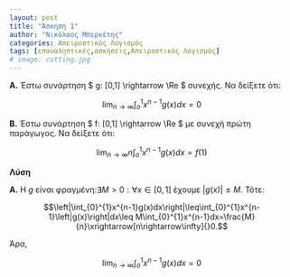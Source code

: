 ```yaml
---
layout: post
title: "Άσκηση 1"
author: "Νικόλαος Μπερκέτης"
categories: Απειροστικός Λογισμός
tags: [επαναληπτικές,ασκήσεις,Απειροστικός Λογισμός]
# image: cutting.jpg
---
```


**Α.** Έστω συνάρτηση $ g: [0,1] \rightarrow \Re $ συνεχής. Να δείξετε ότι:

$$\lim_{n\rightarrow\infty}\int_{o}^{1}x^{n-1}g(x)dx=0$$

**Β.** Έστω συνάρτηση $ f: [0,1] \rightarrow \Re $ με συνεχή πρώτη παράγωγος. Να δείξετε ότι:

$$\lim_{n\rightarrow \infty} n \int_{o}^{1}x^{n-1}g(x)dx=f(1)$$

**Λύση**

**Α.** Η $g$ είναι φραγμένη:$\exists M>0:\forall x\in[0,1]$ έχουμε $\left|g(x)\right|\leq M$.
Τότε:

$$\left|\int_{0}^{1}x^{n-1}g(x)dx\right|\leq\int_{0}^{1}x^{n-1}\left|g(x)\right|dx\leq M\int_{0}^{1}x^{n-1}dx=\frac{M}{n}\xrightarrow[n\rightarrow\infty]{}0.$$

Άρα,

$$\lim_{n\rightarrow\infty}\int_{o}^{1}x^{n-1}g(x)dx=0$$